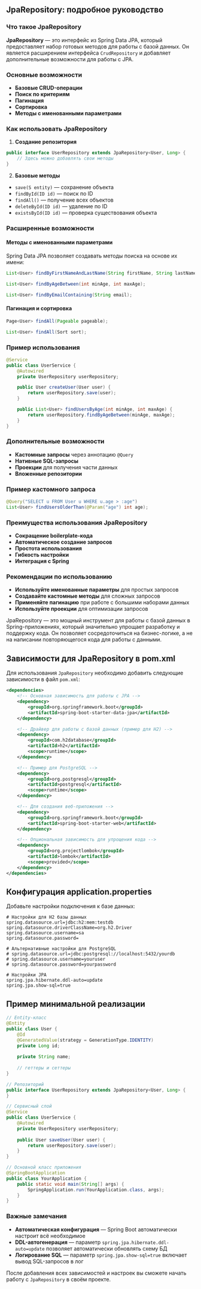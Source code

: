 ## JpaRepository: подробное руководство

### Что такое JpaRepository

**JpaRepository** — это интерфейс из Spring Data JPA, который предоставляет набор готовых методов для 
работы с базой данных. Он является расширением интерфейса `CrudRepository` и добавляет дополнительные 
возможности для работы с JPA.

### Основные возможности

* **Базовые CRUD-операции**
* **Поиск по критериям**
* **Пагинация**
* **Сортировка**
* **Методы с именованными параметрами**

### Как использовать JpaRepository

1. **Создание репозитория**

```java
public interface UserRepository extends JpaRepository<User, Long> {
    // Здесь можно добавлять свои методы
}
```

2. **Базовые методы**

* `save(S entity)` — сохранение объекта
* `findById(ID id)` — поиск по ID
* `findAll()` — получение всех объектов
* `deleteById(ID id)` — удаление по ID
* `existsById(ID id)` — проверка существования объекта

### Расширенные возможности

#### Методы с именованными параметрами

Spring Data JPA позволяет создавать методы поиска на основе их имени:

```java
List<User> findByFirstNameAndLastName(String firstName, String lastName);

List<User> findByAgeBetween(int minAge, int maxAge);

List<User> findByEmailContaining(String email);
```

#### Пагинация и сортировка

```java
Page<User> findAll(Pageable pageable);

List<User> findAll(Sort sort);
```

### Пример использования

```java
@Service
public class UserService {
    @Autowired
    private UserRepository userRepository;

    public User createUser(User user) {
        return userRepository.save(user);
    }

    public List<User> findUsersByAge(int minAge, int maxAge) {
        return userRepository.findByAgeBetween(minAge, maxAge);
    }
}
```

### Дополнительные возможности

* **Кастомные запросы** через аннотацию `@Query`
* **Нативные SQL-запросы**
* **Проекции** для получения части данных
* **Вложенные репозитории**

### Пример кастомного запроса

```java
@Query("SELECT u FROM User u WHERE u.age > :age")
List<User> findUsersOlderThan(@Param("age") int age);
```

### Преимущества использования JpaRepository

* **Сокращение boilerplate-кода**
* **Автоматическое создание запросов**
* **Простота использования**
* **Гибкость настройки**
* **Интеграция с Spring**

### Рекомендации по использованию

* **Используйте именованные параметры** для простых запросов
* **Создавайте кастомные методы** для сложных запросов
* **Применяйте пагинацию** при работе с большими наборами данных
* **Используйте проекции** для оптимизации запросов

JpaRepository — это мощный инструмент для работы с базой данных в Spring-приложениях, который 
значительно упрощает разработку и поддержку кода. Он позволяет сосредоточиться на бизнес-логике, 
а не на написании повторяющегося кода для работы с данными.


## Зависимости для JpaRepository в pom.xml

Для использования `JpaRepository` необходимо добавить следующие зависимости в файл `pom.xml`:

```xml
<dependencies>
    <!-- Основная зависимость для работы с JPA -->
    <dependency>
        <groupId>org.springframework.boot</groupId>
        <artifactId>spring-boot-starter-data-jpa</artifactId>
    </dependency>

    <!-- Драйвер для работы с базой данных (пример для H2) -->
    <dependency>
        <groupId>com.h2database</groupId>
        <artifactId>h2</artifactId>
        <scope>runtime</scope>
    </dependency>

    <!-- Пример для PostgreSQL -->
    <dependency>
        <groupId>org.postgresql</groupId>
        <artifactId>postgresql</artifactId>
        <scope>runtime</scope>
    </dependency>

    <!-- Для создания веб-приложения -->
    <dependency>
        <groupId>org.springframework.boot</groupId>
        <artifactId>spring-boot-starter-web</artifactId>
    </dependency>

    <!-- Опциональная зависимость для упрощения кода -->
    <dependency>
        <groupId>org.projectlombok</groupId>
        <artifactId>lombok</artifactId>
        <scope>provided</scope>
    </dependency>
</dependencies>
```

## Конфигурация application.properties

Добавьте настройки подключения к базе данных:

```properties
# Настройки для H2 базы данных
spring.datasource.url=jdbc:h2:mem:testdb
spring.datasource.driverClassName=org.h2.Driver
spring.datasource.username=sa
spring.datasource.password=

# Альтернативные настройки для PostgreSQL
# spring.datasource.url=jdbc:postgresql://localhost:5432/yourdb
# spring.datasource.username=youruser
# spring.datasource.password=yourpassword

# Настройки JPA
spring.jpa.hibernate.ddl-auto=update
spring.jpa.show-sql=true
```

## Пример минимальной реализации

```java
// Entity-класс
@Entity
public class User {
    @Id
    @GeneratedValue(strategy = GenerationType.IDENTITY)
    private Long id;
    
    private String name;
    
    // геттеры и сеттеры
}

// Репозиторий
public interface UserRepository extends JpaRepository<User, Long> {
}

// Сервисный слой
@Service
public class UserService {
    @Autowired
    private UserRepository userRepository;
    
    public User saveUser(User user) {
        return userRepository.save(user);
    }
}

// Основной класс приложения
@SpringBootApplication
public class YourApplication {
    public static void main(String[] args) {
        SpringApplication.run(YourApplication.class, args);
    }
}
```

### Важные замечания

* **Автоматическая конфигурация** — Spring Boot автоматически настроит всё необходимое
* **DDL-автогенерация** — параметр `spring.jpa.hibernate.ddl-auto=update` позволяет автоматически обновлять схему БД
* **Логирование SQL** — параметр `spring.jpa.show-sql=true` включает вывод SQL-запросов в лог

После добавления всех зависимостей и настроек вы сможете начать работу с `JpaRepository` в своём проекте.